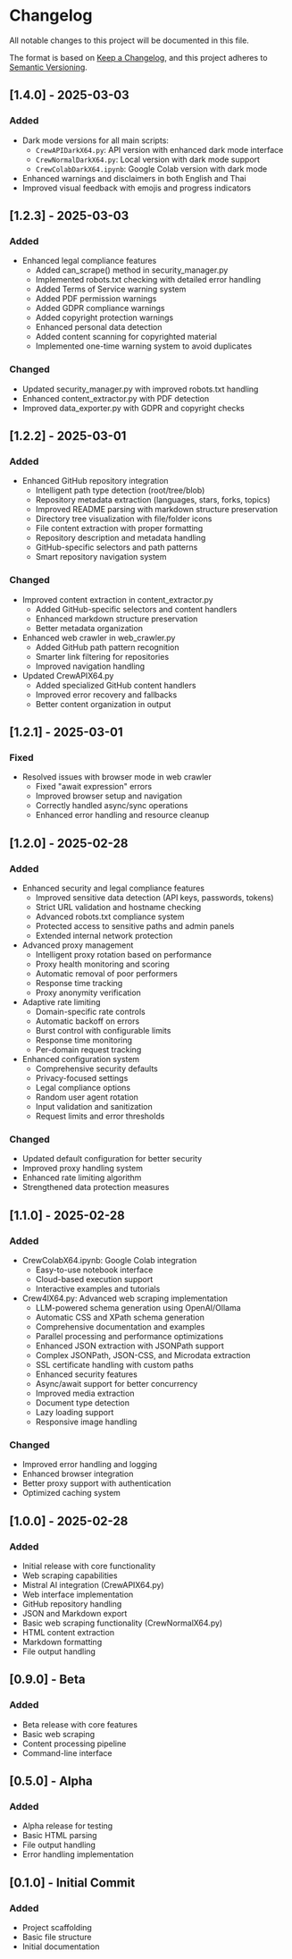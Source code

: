 # Changelog

All notable changes to this project will be documented in this file.

The format is based on [Keep a Changelog](https://keepachangelog.com/en/1.0.0/),
and this project adheres to [Semantic Versioning](https://semver.org/spec/v2.0.0.html).

## [1.4.0] - 2025-03-03

### Added
- Dark mode versions for all main scripts:
  - `CrewAPIDarkX64.py`: API version with enhanced dark mode interface
  - `CrewNormalDarkX64.py`: Local version with dark mode support
  - `CrewColabDarkX64.ipynb`: Google Colab version with dark mode
- Enhanced warnings and disclaimers in both English and Thai
- Improved visual feedback with emojis and progress indicators

## [1.2.3] - 2025-03-03

### Added
- Enhanced legal compliance features
  - Added can_scrape() method in security_manager.py
  - Implemented robots.txt checking with detailed error handling
  - Added Terms of Service warning system
  - Added PDF permission warnings
  - Added GDPR compliance warnings
  - Added copyright protection warnings
  - Enhanced personal data detection
  - Added content scanning for copyrighted material
  - Implemented one-time warning system to avoid duplicates

### Changed
- Updated security_manager.py with improved robots.txt handling
- Enhanced content_extractor.py with PDF detection
- Improved data_exporter.py with GDPR and copyright checks

## [1.2.2] - 2025-03-01

### Added
- Enhanced GitHub repository integration
  - Intelligent path type detection (root/tree/blob)
  - Repository metadata extraction (languages, stars, forks, topics)
  - Improved README parsing with markdown structure preservation
  - Directory tree visualization with file/folder icons
  - File content extraction with proper formatting
  - Repository description and metadata handling
  - GitHub-specific selectors and path patterns
  - Smart repository navigation system

### Changed
- Improved content extraction in content_extractor.py
  - Added GitHub-specific selectors and content handlers
  - Enhanced markdown structure preservation
  - Better metadata organization
- Enhanced web crawler in web_crawler.py
  - Added GitHub path pattern recognition
  - Smarter link filtering for repositories
  - Improved navigation handling
- Updated CrewAPIX64.py
  - Added specialized GitHub content handlers
  - Improved error recovery and fallbacks
  - Better content organization in output

## [1.2.1] - 2025-03-01

### Fixed
- Resolved issues with browser mode in web crawler
  - Fixed "await expression" errors
  - Improved browser setup and navigation
  - Correctly handled async/sync operations
  - Enhanced error handling and resource cleanup

## [1.2.0] - 2025-02-28

### Added
- Enhanced security and legal compliance features
  - Improved sensitive data detection (API keys, passwords, tokens)
  - Strict URL validation and hostname checking
  - Advanced robots.txt compliance system
  - Protected access to sensitive paths and admin panels
  - Extended internal network protection
- Advanced proxy management
  - Intelligent proxy rotation based on performance
  - Proxy health monitoring and scoring
  - Automatic removal of poor performers
  - Response time tracking
  - Proxy anonymity verification
- Adaptive rate limiting
  - Domain-specific rate controls
  - Automatic backoff on errors
  - Burst control with configurable limits
  - Response time monitoring
  - Per-domain request tracking
- Enhanced configuration system
  - Comprehensive security defaults
  - Privacy-focused settings
  - Legal compliance options
  - Random user agent rotation
  - Input validation and sanitization
  - Request limits and error thresholds

### Changed
- Updated default configuration for better security
- Improved proxy handling system
- Enhanced rate limiting algorithm
- Strengthened data protection measures

## [1.1.0] - 2025-02-28

### Added
- CrewColabX64.ipynb: Google Colab integration
  - Easy-to-use notebook interface
  - Cloud-based execution support
  - Interactive examples and tutorials
- Crew4lX64.py: Advanced web scraping implementation
  - LLM-powered schema generation using OpenAI/Ollama
  - Automatic CSS and XPath schema generation
  - Comprehensive documentation and examples
  - Parallel processing and performance optimizations
  - Enhanced JSON extraction with JSONPath support
  - Complex JSONPath, JSON-CSS, and Microdata extraction
  - SSL certificate handling with custom paths
  - Enhanced security features
  - Async/await support for better concurrency
  - Improved media extraction
  - Document type detection
  - Lazy loading support
  - Responsive image handling

### Changed
- Improved error handling and logging
- Enhanced browser integration
- Better proxy support with authentication
- Optimized caching system

## [1.0.0] - 2025-02-28

### Added
- Initial release with core functionality
- Web scraping capabilities
- Mistral AI integration (CrewAPIX64.py)
- Web interface implementation
- GitHub repository handling
- JSON and Markdown export
- Basic web scraping functionality (CrewNormalX64.py)
- HTML content extraction
- Markdown formatting
- File output handling

## [0.9.0] - Beta

### Added
- Beta release with core features
- Basic web scraping
- Content processing pipeline
- Command-line interface

## [0.5.0] - Alpha

### Added
- Alpha release for testing
- Basic HTML parsing
- File output handling
- Error handling implementation

## [0.1.0] - Initial Commit

### Added
- Project scaffolding
- Basic file structure
- Initial documentation
